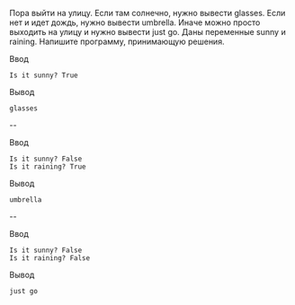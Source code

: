 Пора выйти на улицу. Если там солнечно, нужно вывести glasses. Если нет и идет дождь, нужно вывести umbrella. Иначе можно просто выходить на улицу и нужно вывести just go.
Даны переменные sunny и raining. Напишите программу, принимающую решения.

Ввод
```
Is it sunny? True
```
Вывод
```
glasses
```
--

Ввод
```
Is it sunny? False
Is it raining? True
```
Вывод
```
umbrella
```
--

Ввод
```
Is it sunny? False
Is it raining? False
```

Вывод
```
just go
```